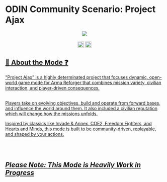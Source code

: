 <p align="center">
  <h1>ODIN Community Scenario: Project Ajax</h1>

<p align="center">
  <!-- Main Status Badge (Large) -->
  <img src="https://img.shields.io/badge/Status-In%20Development-blue?labelColor=000000&style=for-the-badge"><br><br>
  <img src="https://img.shields.io/badge/DEV%20TEAM-ODIN%20DEV%20TEAM-06c200?labelColor=ad1000" height="20">
  <!-- Discord and Team Badges (Small) -->
  <a href="https://discord.gg/J7tr6pYn4p">
    <img src="https://img.shields.io/badge/DISCORD-ODIN%20ARMA%20COMMUNITY-11806a?labelColor=ad1000" height="20">
</p>


 ## 📑 About the Mode ❓
"Project Ajax" is a highly determinated project that focuses dynamic, open-world game mode for Arma Reforger that combines mission variety, civilian interaction, and player-driven consequences.<br><br>


Players take on evolving objectives, build and operate from forward bases, and influence the world around them. It also included a civilian reputation which will change how the missions unfolds.<br>

Inspired by classics like Invade & Annex, COE2, Freedom Fighters, and Hearts and Minds, this mode is built to be community-driven, replayable, and shaped by your actions.<br>

<br>
<br>

## ***Please Note:** *This Mode is Heavily Work in Progress**
